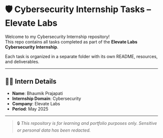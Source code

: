 # 🛡️ Cybersecurity Internship Tasks – Elevate Labs

Welcome to my Cybersecurity Internship repository!  
This repo contains all tasks completed as part of the **Elevate Labs Cybersecurity Internship**.

Each task is organized in a separate folder with its own README, resources, and deliverables.

---

## 👨‍💻 Intern Details

- **Name**: Bhaumik Prajapati
- **Internship Domain**: Cybersecurity
- **Company**: Elevate Labs
- **Period**: May 2025


---

> 🔒 *This repository is for learning and portfolio purposes only. Sensitive or personal data has been redacted.*

